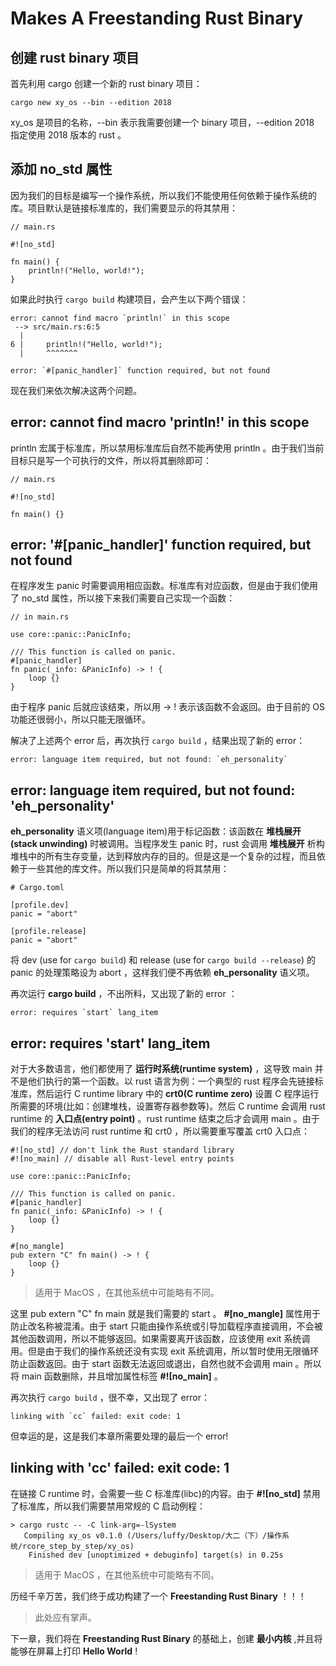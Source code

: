 # Makes A Freestanding Rust Binary

## 创建 rust binary 项目

首先利用 cargo 创建一个新的 rust binary 项目：
```
cargo new xy_os --bin --edition 2018
```

xy_os 是项目的名称，--bin 表示我需要创建一个 binary 项目，--edition 2018 指定使用 2018 版本的 rust 。

## 添加 no_std 属性

因为我们的目标是编写一个操作系统，所以我们不能使用任何依赖于操作系统的库。项目默认是链接标准库的，我们需要显示的将其禁用：
```
// main.rs

#![no_std]

fn main() {
    println!("Hello, world!");
}
```

如果此时执行 `cargo build` 构建项目，会产生以下两个错误：
```
error: cannot find macro `println!` in this scope
 --> src/main.rs:6:5
  |
6 |     println!("Hello, world!");
  |     ^^^^^^^

error: `#[panic_handler]` function required, but not found
```

现在我们来依次解决这两个问题。

## error: cannot find macro 'println!' in this scope

println 宏属于标准库，所以禁用标准库后自然不能再使用 println 。由于我们当前目标只是写一个可执行的文件，所以将其删除即可：
```
// main.rs

#![no_std]

fn main() {}
```

## error: '#[panic_handler]' function required, but not found

在程序发生 panic 时需要调用相应函数。标准库有对应函数，但是由于我们使用了 no_std 属性，所以接下来我们需要自己实现一个函数：
```
// in main.rs

use core::panic::PanicInfo;

/// This function is called on panic.
#[panic_handler]
fn panic(_info: &PanicInfo) -> ! {
    loop {}
}
```

由于程序 panic 后就应该结束，所以用 -> ! 表示该函数不会返回。由于目前的 OS 功能还很弱小，所以只能无限循环。

解决了上述两个 error 后，再次执行 `cargo build` ，结果出现了新的 error：
```
error: language item required, but not found: `eh_personality`
```

## error: language item required, but not found: 'eh_personality'

**eh_personality** 语义项(language item)用于标记函数：该函数在 **堆栈展开(stack unwinding)** 时被调用。当程序发生 panic 时，rust 会调用 **堆栈展开** 析构堆栈中的所有生存变量，达到释放内存的目的。但是这是一个复杂的过程，而且依赖于一些其他的库文件。所以我们只是简单的将其禁用：
```
# Cargo.toml

[profile.dev]
panic = "abort"

[profile.release]
panic = "abort"
```

将 dev (use for `cargo build`) 和 release (use for `cargo build --release`) 的 panic 的处理策略设为 abort ，这样我们便不再依赖 **eh_personality** 语义项。

再次运行 **cargo build** ，不出所料，又出现了新的 error ：
```
error: requires `start` lang_item
```

## error: requires 'start' lang_item

对于大多数语言，他们都使用了 **运行时系统(runtime system)** ，这导致 main 并不是他们执行的第一个函数。以 rust 语言为例：一个典型的 rust 程序会先链接标准库，然后运行 C runtime library 中的 **crt0(C runtime zero)** 设置 C 程序运行所需要的环境(比如：创建堆栈，设置寄存器参数等)。然后 C runtime 会调用 rust runtime 的 **入口点(entry point)** 。rust runtime 结束之后才会调用 main 。由于我们的程序无法访问 rust runtime 和 crt0 ，所以需要重写覆盖 crt0 入口点：
```
#![no_std] // don't link the Rust standard library
#![no_main] // disable all Rust-level entry points

use core::panic::PanicInfo;

/// This function is called on panic.
#[panic_handler]
fn panic(_info: &PanicInfo) -> ! {
    loop {}
}

#[no_mangle]
pub extern "C" fn main() -> ! {
    loop {}
}
```
> 适用于 MacOS ，在其他系统中可能略有不同。

这里 pub extern "C" fn main 就是我们需要的 start 。 **#[no_mangle]** 属性用于防止改名称被混淆。由于 start 只能由操作系统或引导加载程序直接调用，不会被其他函数调用，所以不能够返回。如果需要离开该函数，应该使用 exit 系统调用。但是由于我们的操作系统还没有实现 exit 系统调用，所以暂时使用无限循环防止函数返回。由于 start 函数无法返回或退出，自然也就不会调用 main 。所以将 main
函数删除，并且增加属性标签 **#![no_main]** 。

再次执行 `cargo build` ，很不幸，又出现了 error：
```
linking with `cc` failed: exit code: 1
```

但幸运的是，这是我们本章所需要处理的最后一个 error!

## linking with 'cc' failed: exit code: 1

在链接 C runtime 时，会需要一些 C 标准库(libc)的内容。由于 **#![no_std]** 禁用了标准库，所以我们需要禁用常规的 C 启动例程：
```
> cargo rustc -- -C link-arg=-lSystem
   Compiling xy_os v0.1.0 (/Users/luffy/Desktop/大二（下）/操作系统/rcore_step_by_step/xy_os)
    Finished dev [unoptimized + debuginfo] target(s) in 0.25s
```
> 适用于 MacOS ，在其他系统中可能略有不同。

历经千辛万苦，我们终于成功构建了一个 **Freestanding Rust Binary** ！！！
> 此处应有掌声。

下一章，我们将在 **Freestanding Rust Binary** 的基础上，创建 **最小内核** ,并且将能够在屏幕上打印 **Hello World** !